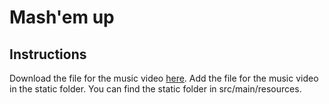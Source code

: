 # Mash'em up

## Instructions
Download the file for the music video [here](https://drive.google.com/file/d/1Jj-9WKGNk47B75hzEhVNGTHpdiAgUJIr/view?usp=sharing). 
Add the file for the music video in the static folder.
You can find the static folder in src/main/resources.

